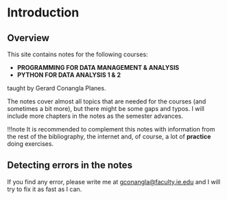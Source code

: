 # Introduction

## Overview

This site contains notes for the following courses:

* **PROGRAMMING FOR DATA MANAGEMENT & ANALYSIS**
* **PYTHON FOR DATA ANALYSIS 1 & 2**

taught by Gerard Conangla Planes.

The notes cover almost all topics that are needed for the courses (and sometimes a bit more), 
but there might be some gaps and typos. I will include more chapters in the notes as the semester advances.

!!!note
    It is recommended to complement this notes with information from the rest of the bibliography, 
    the internet and, of course, a lot of **practice** doing exercises.

## Detecting errors in the notes

If you find any error, please write me at [gconangla@faculty.ie.edu](gconangla@faculty.ie.edu) and I will try to
fix it as fast as I can.